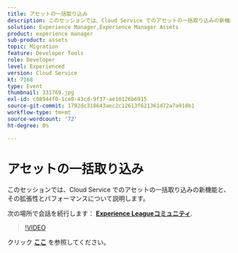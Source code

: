 ```yaml
---
title: アセットの一括取り込み
description: このセッションでは、Cloud Service でのアセットの一括取り込みの新機能と、そのスケーラビリティとパフォーマンスについて紹介します。 このセッションは、Adobe Developers Live Content イベントの一部として配信されました。
solution: Experience Manager,Experience Manager Assets
product: experience manager
sub-product: assets
topic: Migration
feature: Developer Tools
role: Developer
level: Experienced
version: Cloud Service
kt: 7168
type: Event
thumbnail: 331769.jpg
exl-id: c08944f0-1ce0-43cd-9f37-ae10126b6915
source-git-commit: 1792dc318643aec2c12613f621361d72a7a918b1
workflow-type: tm+mt
source-wordcount: '72'
ht-degree: 0%

---
```


# アセットの一括取り込み

このセッションでは、Cloud Service でのアセットの一括取り込みの新機能と、その拡張性とパフォーマンスについて説明します。

次の場所で会話を続行します： **[Experience Leagueコミュニティ](https://adobe.ly/36Yd3v6)**.

>[!VIDEO](https://video.tv.adobe.com/v/331769/?quality=12&learn=on&hidetitle=true)

クリック **[ここ](/help/adobe-developers-live/assets/asset-bulk-ingestion.pdf)** を参照してください。
